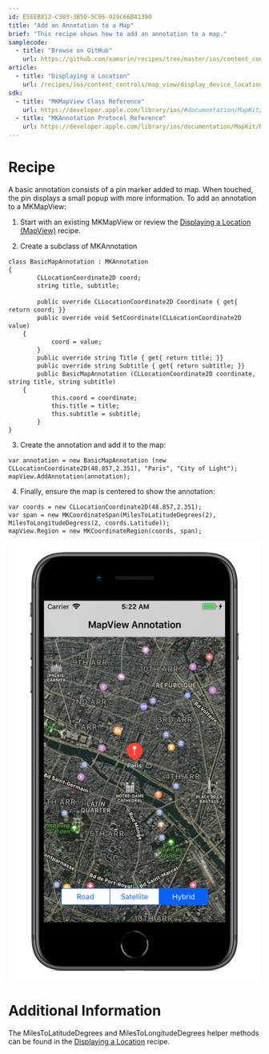 ```yaml
---
id: E5EEB812-C303-3B50-5C05-929C66B41390
title: "Add an Annotation to a Map"
brief: "This recipe shows how to add an annotation to a map."
samplecode:
  - title: "Browse on GitHub" 
    url: https://github.com/xamarin/recipes/tree/master/ios/content_controls/map_view/add_an_annotation_to_a_map
article:
  - title: "Displaying a Location" 
    url: /recipes/ios/content_controls/map_view/display_device_location
sdk:
  - title: "MKMapView Class Reference" 
    url: https://developer.apple.com/library/ios/#documentation/MapKit/Reference/MKMapView_Class/MKMapView/MKMapView.html
  - title: "MKAnnotation Protocol Reference" 
    url: https://developer.apple.com/library/ios/documentation/MapKit/Reference/MKAnnotation_Protocol/
---
```


<a name="Recipe" class="injected"></a>


# Recipe

A basic annotation consists of a pin marker added to map. When touched, the
pin displays a small popup with more information. To add an annotation to a
MKMapView:

1. Start with an existing MKMapView or review the  [Displaying a Location (MapView)](http://docs.xamarin.com/recipes/ios/content_controls/map_view/display_a_location) recipe.

<ol start="2">
	<li>Create a subclass of MKAnnotation</li>
</ol>


```
class BasicMapAnnotation : MKAnnotation
{
        CLLocationCoordinate2D coord;
        string title, subtitle;

        public override CLLocationCoordinate2D Coordinate { get{ return coord; }}
        public override void SetCoordinate(CLLocationCoordinate2D value) 
	{
            coord = value;
        }
        public override string Title { get{ return title; }}
        public override string Subtitle { get{ return subtitle; }}
        public BasicMapAnnotation (CLLocationCoordinate2D coordinate, string title, string subtitle) 
	{
            this.coord = coordinate;
            this.title = title;
            this.subtitle = subtitle;
        }
}
```

<ol start="3">
	<li>Create the annotation and add it to the map: </li>
</ol>


```
var annotation = new BasicMapAnnotation (new CLLocationCoordinate2D(48.857,2.351), "Paris", "City of Light");
mapView.AddAnnotation(annotation);
```

<ol start="4">
	<li>Finally, ensure the map is centered to show the annotation:</li>
</ol>


```
var coords = new CLLocationCoordinate2D(48.857,2.351);
var span = new MKCoordinateSpan(MilesToLatitudeDegrees(2), MilesToLongitudeDegress(2, coords.Latitude));
mapView.Region = new MKCoordinateRegion(coords, span);
```

 ![](Images/MapAnnotation.png)

 <a name="Additional_Information" class="injected"></a>


# Additional Information

The MilesToLatitudeDegrees and MilesToLongitudeDegrees helper methods can be
found in the [Displaying a Location](/recipes/ios/content_controls/map_view/display_device_location) recipe.

